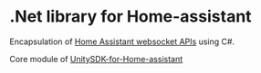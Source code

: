 # .Net library for Home-assistant
Encapsulation of [Home Assistant websocket APIs](https://developers.home-assistant.io/docs/api/websocket) using C#.

Core module of [UnitySDK-for-Home-assistant](https://github.com/Wenn5/UnitySDK-for-Home-assistant)
